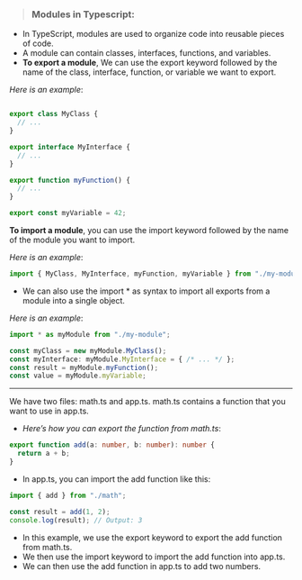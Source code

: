 > ### **Modules in Typescript**:


 - In TypeScript, modules are used to organize code into reusable pieces of code.
 - A module can contain classes, interfaces, functions, and variables.
 - **To export a module**, We  can use the export keyword followed by the name of the class, interface, function, or variable we want to export. 

*Here is an example*:
```typescript

export class MyClass {
  // ...
}

export interface MyInterface {
  // ...
}

export function myFunction() {
  // ...
}

export const myVariable = 42;

```

**To import a module**, you can use the import keyword followed by the name of the module you want to import.

*Here is an example*:

```typescript
import { MyClass, MyInterface, myFunction, myVariable } from "./my-module";
```

 - We can also use the import * as syntax to import all exports from a module into a single object. 
 
 *Here is an example*:

 ```typescript
 import * as myModule from "./my-module";

const myClass = new myModule.MyClass();
const myInterface: myModule.MyInterface = { /* ... */ };
const result = myModule.myFunction();
const value = myModule.myVariable;
 ```
 ---
  We have two files: math.ts and app.ts. math.ts contains a function that you want to use in app.ts.
  
  - *Here’s how you can export the function from math.ts*:

```typescript
export function add(a: number, b: number): number {
  return a + b;
}
```

   - In app.ts, you can import the add function like this:

```TypeScript
import { add } from "./math";

const result = add(1, 2);
console.log(result); // Output: 3
```
- In this example, we use the export keyword to export the add function from math.ts.
-  We then use the import keyword to import the add function into app.ts.
-  We can then use the add function in app.ts to add two numbers.

